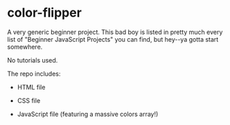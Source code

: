 # color-flipper

A very generic beginner project. This bad boy is listed in pretty much every list of "Beginner JavaScript Projects" you can find, but hey--ya gotta start somewhere.

No tutorials used. 

The repo includes:

- HTML file

- CSS file

- JavaScript file (featuring a massive colors array!)
